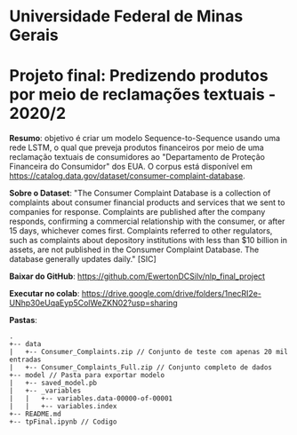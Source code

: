 # Universidade Federal de Minas Gerais
# Projeto final: Predizendo produtos por meio de reclamações textuais - 2020/2
**Resumo**: objetivo é criar um modelo Sequence-to-Sequence usando uma rede LSTM, o qual que preveja produtos financeiros por meio de uma reclamação textuais de consumidores ao "Departamento de Proteção Financeira do Consumidor" dos EUA. O corpus está disponível em https://catalog.data.gov/dataset/consumer-complaint-database. 

**Sobre o Dataset**: "The Consumer Complaint Database is a collection of complaints about consumer financial products and services that we sent to companies for response. Complaints are published after the company responds, confirming a commercial relationship with the consumer, or after 15 days, whichever comes first. Complaints referred to other regulators, such as complaints about depository institutions with less than $10 billion in assets, are not published in the Consumer Complaint Database. The database generally updates daily." [SIC]

**Baixar do GitHub**: https://github.com/EwertonDCSilv/nlp_final_project

**Executar no colab**: https://drive.google.com/drive/folders/1necRI2e-UNhp30eUqaEyp5ColWeZKN02?usp=sharing

**Pastas**:
```
.
+-- data
|   +-- Consumer_Complaints.zip // Conjunto de teste com apenas 20 mil entradas
|   +-- Consumer_Complaints_Full.zip // Conjunto completo de dados
+-- model // Pasta para exportar modelo 
|   +-- saved_model.pb
|   +-- _variables
|   |   +-- variables.data-00000-of-00001
|   |   +-- variables.index
+-- README.md
+-- tpFinal.ipynb // Codigo
```
